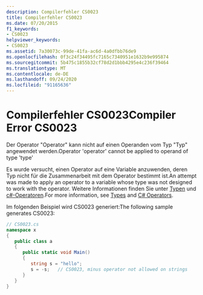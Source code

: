 ```yaml
---
description: Compilerfehler CS0023
title: Compilerfehler CS0023
ms.date: 07/20/2015
f1_keywords:
- CS0023
helpviewer_keywords:
- CS0023
ms.assetid: 7a30073c-99de-41fa-ac6d-4a0dfbb76de9
ms.openlocfilehash: 0f3c24f34495fc7165c7340951e1632b9e995874
ms.sourcegitcommit: 5b475c1855b32cf78d2d1bbb4295e4c236f39464
ms.translationtype: MT
ms.contentlocale: de-DE
ms.lasthandoff: 09/24/2020
ms.locfileid: "91165636"
---
```

# <a name="compiler-error-cs0023"></a><span data-ttu-id="be751-103">Compilerfehler CS0023</span><span class="sxs-lookup"><span data-stu-id="be751-103">Compiler Error CS0023</span></span>

<span data-ttu-id="be751-104">Der Operator "Operator" kann nicht auf einen Operanden vom Typ "Typ" angewendet werden.</span><span class="sxs-lookup"><span data-stu-id="be751-104">Operator 'operator' cannot be applied to operand of type 'type'</span></span>  
  
 <span data-ttu-id="be751-105">Es wurde versucht, einen Operator auf eine Variable anzuwenden, deren Typ nicht für die Zusammenarbeit mit dem Operator bestimmt ist.</span><span class="sxs-lookup"><span data-stu-id="be751-105">An attempt was made to apply an operator to a variable whose type was not designed to work with the operator.</span></span> <span data-ttu-id="be751-106">Weitere Informationen finden Sie unter [Typen](../programming-guide/types/index.md) und [c#-Operatoren](../language-reference/operators/index.md).</span><span class="sxs-lookup"><span data-stu-id="be751-106">For more information, see [Types](../programming-guide/types/index.md) and [C# Operators](../language-reference/operators/index.md).</span></span>  
  
 <span data-ttu-id="be751-107">Im folgenden Beispiel wird CS0023 generiert:</span><span class="sxs-lookup"><span data-stu-id="be751-107">The following sample generates CS0023:</span></span>  
  
```csharp  
// CS0023.cs  
namespace x  
{  
   public class a  
   {  
      public static void Main()  
      {  
         string s = "hello";  
         s = -s;   // CS0023, minus operator not allowed on strings  
      }  
   }  
}  
```

